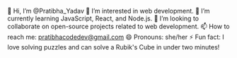 👋 Hi, I’m @Pratibha_Yadav
👀 I’m interested in web development.
🌱 I’m currently learning JavaScript, React, and Node.js.
💞️ I’m looking to collaborate on open-source projects related to web development.
📫 How to reach me: pratibhacodedev@gmail.com
😄 Pronouns: she/her
⚡ Fun fact: I love solving puzzles and can solve a Rubik's Cube in under two minutes!
<!---
pratibhaWebDev/pratibhaWebDev is a ✨ special ✨ repository because its `README.md` (this file) appears on your GitHub profile.
You can click the Preview link to take a look at your changes.
--->
